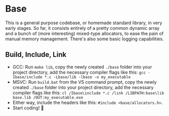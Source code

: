 # Base

This is a general purpose codebase, or homemade standard library, in very early stages. So far, it consists entirely of a pretty common dynamic array and a bunch of (more interesting) mixed-type allocators, to ease the pain of manual memory management. There's also some basic logging capabilities.

## Build, Include, Link

* GCC: Run `make lib`, copy the newly created `./base` folder into your project directory, add the necessary compiler flags like this: `gcc -Ibase/include *.c -Lbase/lib -lbase -o my_executable`
* MSVC: Run `build.bat` from the VS command prompt, copy the newly created `./base` folder into your project directory, add the necessary compiler flags like this: `cl /Ibase\include *.c /link /LIBPATH:base\lib base.lib /OUT:my_executable.exe`
* Either way, include the headers like this: `#include <base/allocators.h>`.
* Start coding! 🚀
